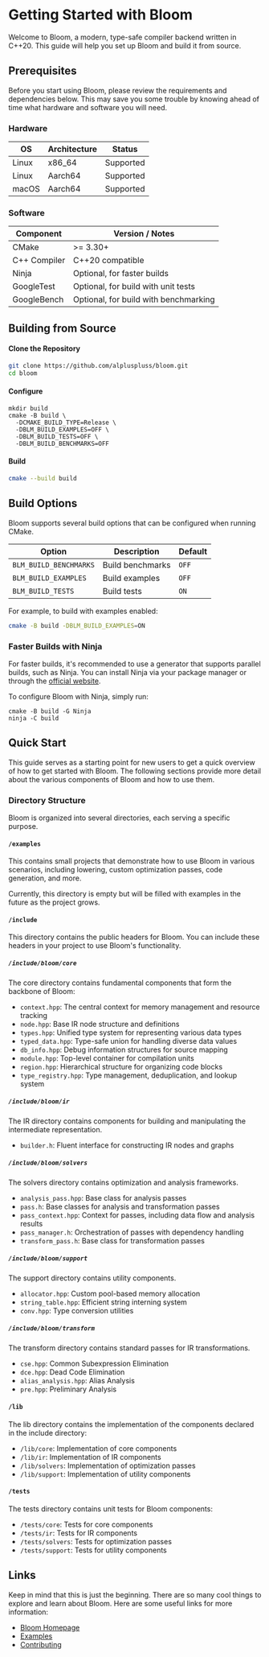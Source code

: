 # Getting Started with Bloom

Welcome to Bloom, a modern, type-safe compiler backend written in C++20.
This guide will help you set up Bloom and build it from source.

## Prerequisites

Before you start using Bloom, please review the requirements and dependencies below.
This may save you some trouble by knowing ahead of time what hardware and software you will need.

### Hardware

| OS    | Architecture | Status    |
|-------|--------------|-----------|
| Linux | x86_64       | Supported |
| Linux | Aarch64      | Supported |
| macOS | Aarch64      | Supported |

### Software

| Component    | Version / Notes                       |
|--------------|---------------------------------------|
| CMake        | >= 3.30+                              |
| C++ Compiler | C++20 compatible                      |
| Ninja        | Optional, for faster builds           |
| GoogleTest   | Optional, for build with unit tests   |
| GoogleBench  | Optional, for build with benchmarking |

## Building from Source

#### Clone the Repository

```bash
git clone https://github.com/alpluspluss/bloom.git
cd bloom
```

#### Configure

```shell
mkdir build
cmake -B build \
  -DCMAKE_BUILD_TYPE=Release \
  -DBLM_BUILD_EXAMPLES=OFF \
  -DBLM_BUILD_TESTS=OFF \
  -DBLM_BUILD_BENCHMARKS=OFF
```

#### Build

```bash
cmake --build build
```

## Build Options

Bloom supports several build options that can be configured when running CMake.

| Option                 | Description      | Default |
|------------------------|------------------|---------|
| `BLM_BUILD_BENCHMARKS` | Build benchmarks | `OFF`   |
| `BLM_BUILD_EXAMPLES`   | Build examples   | `OFF`   |
| `BLM_BUILD_TESTS`      | Build tests      | `ON`    |

For example, to build with examples enabled:

```bash
cmake -B build -DBLM_BUILD_EXAMPLES=ON
```

### Faster Builds with Ninja

For faster builds, it's recommended to use a generator that supports parallel builds,
such as Ninja. You can install Ninja via your package manager or through the
[official website](https://ninja-build.org/).

To configure Bloom with Ninja, simply run:

```shell
cmake -B build -G Ninja
ninja -C build
```

## Quick Start

This guide serves as a starting point for new users to get a quick overview of how to get started with Bloom.
The following sections provide more detail about the various components of Bloom and how to use them.

### Directory Structure

Bloom is organized into several directories, each serving a specific purpose.

#### `/examples`

This contains small projects that demonstrate how to use Bloom in various scenarios, including
lowering, custom optimization passes, code generation, and more.

Currently, this directory is empty but will be filled with examples in the future as the project
grows.

#### `/include`

This directory contains the public headers for Bloom. You can include these headers in your
project to use Bloom's functionality.

##### `/include/bloom/core`

The core directory contains fundamental components that form the backbone of Bloom:

- `context.hpp`: The central context for memory management and resource tracking
- `node.hpp`: Base IR node structure and definitions
- `types.hpp`: Unified type system for representing various data types
- `typed_data.hpp`: Type-safe union for handling diverse data values
- `db_info.hpp`: Debug information structures for source mapping
- `module.hpp`: Top-level container for compilation units
- `region.hpp`: Hierarchical structure for organizing code blocks
- `type_registry.hpp`: Type management, deduplication, and lookup system

##### `/include/bloom/ir`

The IR directory contains components for building and manipulating the intermediate representation.

- `builder.h`: Fluent interface for constructing IR nodes and graphs

##### `/include/bloom/solvers`

The solvers directory contains optimization and analysis frameworks.

- `analysis_pass.hpp`: Base class for analysis passes
- `pass.h`: Base classes for analysis and transformation passes
- `pass_context.hpp`: Context for passes, including data flow and analysis results
- `pass_manager.h`: Orchestration of passes with dependency handling
- `transform_pass.h`: Base class for transformation passes

##### `/include/bloom/support`

The support directory contains utility components.

- `allocator.hpp`: Custom pool-based memory allocation
- `string_table.hpp`: Efficient string interning system
- `conv.hpp`: Type conversion utilities

##### `/include/bloom/transform`

The transform directory contains standard passes for IR transformations.

- `cse.hpp`: Common Subexpression Elimination
- `dce.hpp`: Dead Code Elimination
- `alias_analysis.hpp`: Alias Analysis
- `pre.hpp`: Preliminary Analysis

#### `/lib`

The lib directory contains the implementation of the components declared in the include directory:

- `/lib/core`: Implementation of core components
- `/lib/ir`: Implementation of IR components
- `/lib/solvers`: Implementation of optimization passes
- `/lib/support`: Implementation of utility components

#### `/tests`

The tests directory contains unit tests for Bloom components:

- `/tests/core`: Tests for core components
- `/tests/ir`: Tests for IR components
- `/tests/solvers`: Tests for optimization passes
- `/tests/support`: Tests for utility components

## Links

Keep in mind that this is just the beginning. There are so many cool things
to explore and learn about Bloom. Here are some useful links for more information:

- [Bloom Homepage](https://alpluspluss.github.io/bloom/)
- [Examples](https://github.com/alpluspluss/bloom/tree/main/examples)
- [Contributing](https://github.com/alpluspluss/bloom/tree/main/CONTRIBUTING.md)